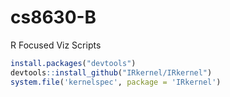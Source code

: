 # cs8630-B
R Focused Viz Scripts


```R
install.packages("devtools")
devtools::install_github("IRkernel/IRkernel")
system.file('kernelspec', package = 'IRkernel')
```